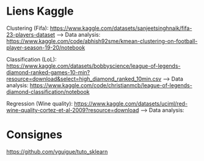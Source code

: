 Liens Kaggle
============
Clustering (Fifa): https://www.kaggle.com/datasets/sanjeetsinghnaik/fifa-23-players-dataset
--> Data analysis: https://www.kaggle.com/code/abhish92sme/kmean-clustering-on-football-player-season-19-20/notebook

Classification (LoL): https://www.kaggle.com/datasets/bobbyscience/league-of-legends-diamond-ranked-games-10-min?resource=download&select=high_diamond_ranked_10min.csv
--> Data analysis: https://www.kaggle.com/code/christianmcb/league-of-legends-diamond-classification/notebook

Regression (Wine quality): https://www.kaggle.com/datasets/uciml/red-wine-quality-cortez-et-al-2009?resource=download
--> Data analysis: 

Consignes
=========
https://github.com/vguigue/tuto_sklearn